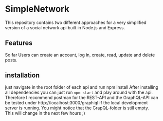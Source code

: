 # SimpleNetwork

This repository contains two different approaches for a very simplified version of a social network api built in Node.js and Express.

## Features

So far Users can create an account, log in, create, read, update and delete posts.

## installation

just navigate in the root folder of each api and run npm install
After installing all dependencies you can just run `npm start` and play around with the api.
Therefore I recommend postman for the REST-API and the GraphQL-API can be tested under http://localhost:3000/graphiql if the local development server is running.
You might notice that the GrapQL-folder is still empty.
This will change in the next few hours ;)
